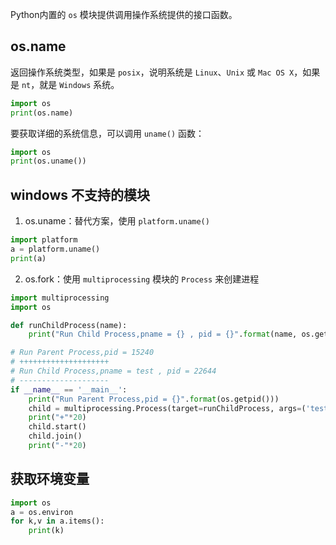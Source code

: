Python内置的 `os` 模块提供调用操作系统提供的接口函数。

## os.name 
返回操作系统类型，如果是 `posix`，说明系统是 `Linux`、`Unix` 或 `Mac OS X`，如果是 `nt`，就是 `Windows` 系统。
```py
import os
print(os.name)
```
要获取详细的系统信息，可以调用 `uname()` 函数：
```py
import os
print(os.uname())
```

## windows 不支持的模块
1. os.uname：替代方案，使用 `platform.uname()`
```py
import platform
a = platform.uname()
print(a)
```
2. os.fork：使用 `multiprocessing` 模块的 `Process` 来创建进程
```py
import multiprocessing
import os

def runChildProcess(name):
    print("Run Child Process,pname = {} , pid = {}".format(name, os.getpid()))

# Run Parent Process,pid = 15240
# ++++++++++++++++++++
# Run Child Process,pname = test , pid = 22644
# --------------------
if __name__ == '__main__':
    print("Run Parent Process,pid = {}".format(os.getpid()))
    child = multiprocessing.Process(target=runChildProcess, args=('test',))
    print("+"*20)
    child.start()
    child.join()
    print("-"*20)
```

## 获取环境变量
```py
import os
a = os.environ
for k,v in a.items():
    print(k)
```